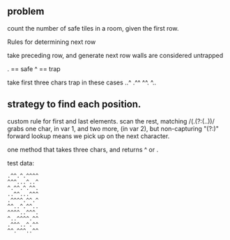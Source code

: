 ## problem ##
count the number of safe tiles in a room, given the first row.

Rules for determining next row

take preceding row, and generate next row
walls are considered untrapped

. == safe
^ == trap

take first three chars
trap in these cases
..^
.^^
^^.
^..

## strategy to find each position. ##

custom rule for first and last elements.
scan the rest, matching /(.(?:(..))/
grabs one char, in var 1, and two more, (in var 2), but non-capturing "(?:)" 
forward lookup means we pick up on the next character.

one method that takes three chars, and returns ^ or .


test data:
```
.^^.^.^^^^
^^^...^..^
^.^^.^.^^.
..^^...^^^
.^^^^.^^.^
^^..^.^^..
^^^^..^^^.
^..^^^^.^^
.^^^..^.^^
^^.^^^..^^
```
